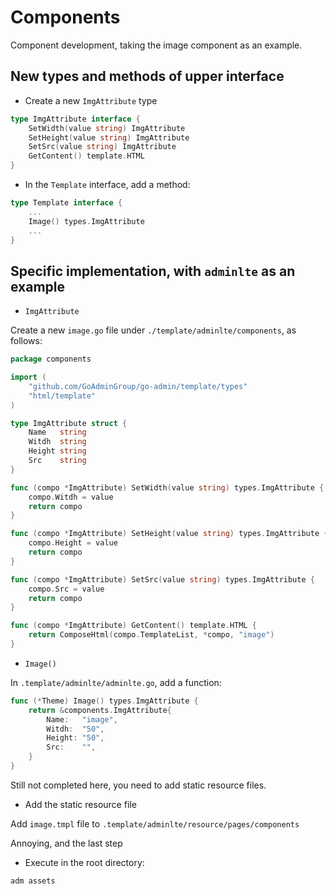 # Components

Component development, taking the image component as an example.

## New types and methods of upper interface

* Create a new `ImgAttribute` type

```go
type ImgAttribute interface {
    SetWidth(value string) ImgAttribute
    SetHeight(value string) ImgAttribute
    SetSrc(value string) ImgAttribute
    GetContent() template.HTML
}
```

* In the `Template` interface, add a method:

```go
type Template interface {
    ...
    Image() types.ImgAttribute
    ...
}
```

## Specific implementation, with `adminlte` as an example

* `ImgAttribute`

Create a new `image.go` file under `./template/adminlte/components`, as follows:

```go
package components

import (
    "github.com/GoAdminGroup/go-admin/template/types"
    "html/template"
)

type ImgAttribute struct {
    Name   string
    Witdh  string
    Height string
    Src    string
}

func (compo *ImgAttribute) SetWidth(value string) types.ImgAttribute {
    compo.Witdh = value
    return compo
}

func (compo *ImgAttribute) SetHeight(value string) types.ImgAttribute {
    compo.Height = value
    return compo
}

func (compo *ImgAttribute) SetSrc(value string) types.ImgAttribute {
    compo.Src = value
    return compo
}

func (compo *ImgAttribute) GetContent() template.HTML {
    return ComposeHtml(compo.TemplateList, *compo, "image")
}
```

* `Image()`

In `.template/adminlte/adminlte.go`, add a function:

```go
func (*Theme) Image() types.ImgAttribute {
    return &components.ImgAttribute{
        Name:   "image",
        Witdh:  "50",
        Height: "50",
        Src:    "",
    }
}
```

Still not completed here, you need to add static resource files.

* Add the static resource file

Add `image.tmpl` file to `.template/adminlte/resource/pages/components`

Annoying, and the last step

* Execute in the root directory:

```text
adm assets
```


